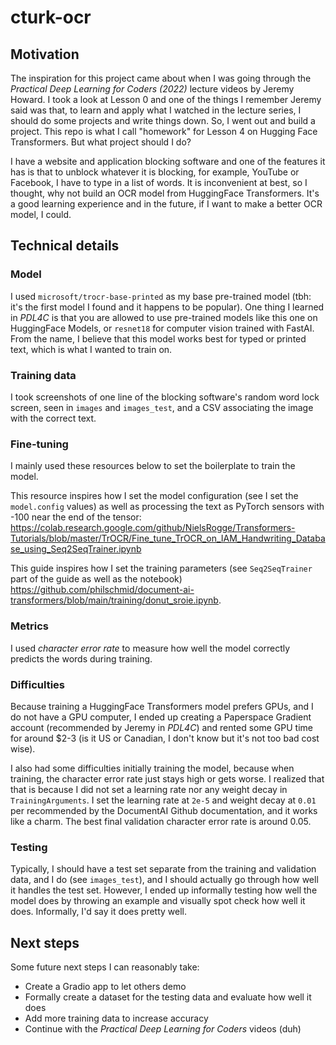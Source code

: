 # cturk-ocr

## Motivation
The inspiration for this project came about when I was going through the
*Practical Deep Learning for Coders (2022)* lecture videos by Jeremy Howard.
I took a look at Lesson 0 and one of the things I remember Jeremy said was
that, to learn and apply what I watched in the lecture series, I should
do some projects and write things down. So, I went out and build a
project. This repo is what I call "homework" for Lesson 4 on Hugging
Face Transformers. But what project should I do?

I have a website and application blocking software and one of the
features it has is that to unblock whatever it is blocking, for
example, YouTube or Facebook, I have to type in a list of words.
It is inconvenient at best, so I thought, why not build an OCR
model from HuggingFace Transformers. It's a good learning experience
and in the future, if I want to make a better OCR model, I could.

## Technical details
### Model
I used `microsoft/trocr-base-printed` as my base pre-trained model
(tbh: it's the first model I found and it happens to be popular).
One thing I learned in *PDL4C* is that you are allowed to use
pre-trained models like this one on HuggingFace Models, or `resnet18` 
for computer vision trained with FastAI. From the name, I believe
that this model works best for typed or printed text, which is what
I wanted to train on.

### Training data
I took screenshots of one line of the blocking software's random
word lock screen, seen in `images` and `images_test`, and a CSV
associating the image with the correct text.

### Fine-tuning
I mainly used these resources below to set the boilerplate to train
the model.

This resource inspires how I set the model configuration (see I set the `model.config` values) as well as processing the text as PyTorch sensors with -100 near the end of the tensor:
https://colab.research.google.com/github/NielsRogge/Transformers-Tutorials/blob/master/TrOCR/Fine_tune_TrOCR_on_IAM_Handwriting_Database_using_Seq2SeqTrainer.ipynb

This guide inspires how I set the training parameters (see `Seq2SeqTrainer` part of the guide as well as the notebook) https://github.com/philschmid/document-ai-transformers/blob/main/training/donut_sroie.ipynb.

### Metrics
I used *character error rate* to measure how well the model correctly
predicts the words during training.

### Difficulties
Because training a HuggingFace Transformers model prefers GPUs,
and I do not have a GPU computer, I ended up creating a Paperspace
Gradient account (recommended by Jeremy in *PDL4C*) and rented
some GPU time for around $2-3 (is it US or Canadian, I don't know but
it's not too bad cost wise).

I also had some difficulties initially training the model, because
when training, the character error rate just stays high or gets worse.
I realized that that is because I did not set a learning rate nor
any weight decay in `TrainingArguments`. I set the learning rate
at `2e-5` and weight decay at `0.01` per recommended by the DocumentAI
Github documentation, and it works like a charm. The best final
validation character error rate is around 0.05.

### Testing
Typically, I should have a test set separate from the training and
validation data, and I do (see `images_test`), and I should actually
go through how well it handles the test set. However, I ended up
informally testing how well the model does by throwing an example
and visually spot check how well it does. Informally, I'd say it does
pretty well.

## Next steps
Some future next steps I can reasonably take:

- Create a Gradio app to let others demo
- Formally create a dataset for the testing data and evaluate how well it does
- Add more training data to increase accuracy
- Continue with the *Practical Deep Learning for Coders* videos (duh)